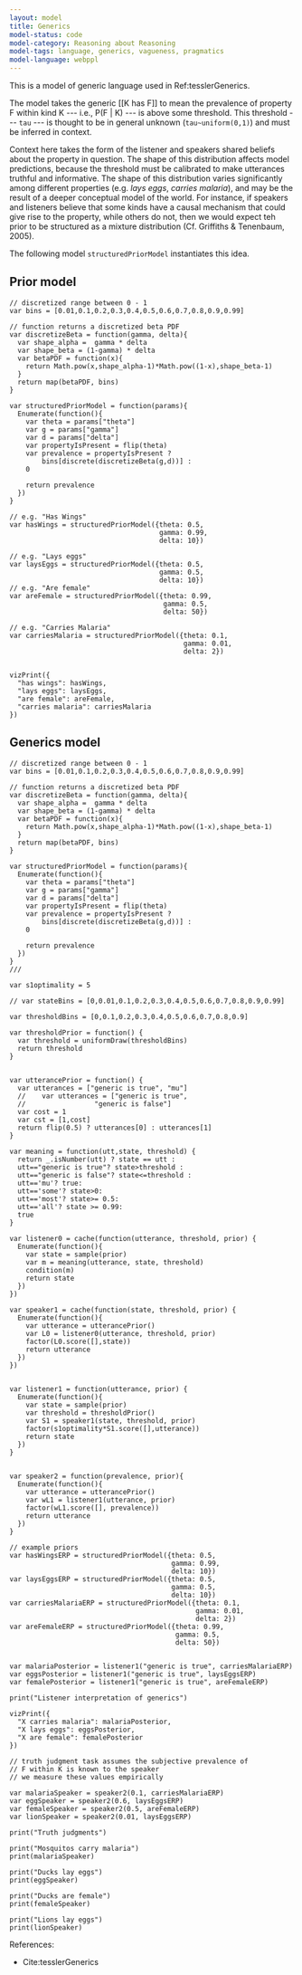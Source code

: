 ```yaml
---
layout: model
title: Generics
model-status: code
model-category: Reasoning about Reasoning
model-tags: language, generics, vagueness, pragmatics
model-language: webppl
---
```


<script src="http://web.stanford.edu/~erindb/webppl-viz/webppl.min.js"></script>  
<link rel="stylesheet" href="http://web.stanford.edu/~erindb/webppl-viz/viz.css">

This is a model of generic language used in Ref:tesslerGenerics.

The model takes the generic [[K has F]] to mean the prevalence of 
property F within kind K --- i.e., P(F | K) --- is above some threshold.
This threshold --- `tau` --- is thought to be in general unknown 
(`tau~uniform(0,1)`) and must be inferred in context. 

Context here takes the form of the listener and speakers shared beliefs
about the property in question. The shape of this distribution
affects model predictions, because the threshold must be calibrated to make utterances 
truthful and informative. The shape of this distribution varies significantly 
among different properties (e.g. *lays eggs*, *carries malaria*), and may 
be the result of a deeper conceptual model of the world. For instance,
if speakers and listeners believe that some kinds have a causal mechanism that
could give rise to the property, while others do not, then we would expect
teh prior to be structured as a mixture distribution 
(Cf. Griffiths & Tenenbaum, 2005). 

The following model `structuredPriorModel` instantiates this idea.

## Prior model

~~~~
// discretized range between 0 - 1
var bins = [0.01,0.1,0.2,0.3,0.4,0.5,0.6,0.7,0.8,0.9,0.99]

// function returns a discretized beta PDF
var discretizeBeta = function(gamma, delta){
  var shape_alpha =  gamma * delta
  var shape_beta = (1-gamma) * delta
  var betaPDF = function(x){
    return Math.pow(x,shape_alpha-1)*Math.pow((1-x),shape_beta-1)
  }
  return map(betaPDF, bins)
}

var structuredPriorModel = function(params){
  Enumerate(function(){
    var theta = params["theta"]
    var g = params["gamma"]
    var d = params["delta"]
    var propertyIsPresent = flip(theta)
    var prevalence = propertyIsPresent ? 
        bins[discrete(discretizeBeta(g,d))] : 
    0

    return prevalence
  })
}

// e.g. "Has Wings"
var hasWings = structuredPriorModel({theta: 0.5,
                                     gamma: 0.99,
                                     delta: 10})

// e.g. "Lays eggs"
var laysEggs = structuredPriorModel({theta: 0.5,
                                     gamma: 0.5,
                                     delta: 10})
// e.g. "Are female"
var areFemale = structuredPriorModel({theta: 0.99,
                                      gamma: 0.5,
                                      delta: 50})

// e.g. "Carries Malaria"
var carriesMalaria = structuredPriorModel({theta: 0.1,
                                           gamma: 0.01,
                                           delta: 2})


vizPrint({
  "has wings": hasWings,
  "lays eggs": laysEggs,
  "are female": areFemale,
  "carries malaria": carriesMalaria
})

~~~~

## Generics model

~~~~///fold:
// discretized range between 0 - 1
var bins = [0.01,0.1,0.2,0.3,0.4,0.5,0.6,0.7,0.8,0.9,0.99]

// function returns a discretized beta PDF
var discretizeBeta = function(gamma, delta){
  var shape_alpha =  gamma * delta
  var shape_beta = (1-gamma) * delta
  var betaPDF = function(x){
    return Math.pow(x,shape_alpha-1)*Math.pow((1-x),shape_beta-1)
  }
  return map(betaPDF, bins)
}

var structuredPriorModel = function(params){
  Enumerate(function(){
    var theta = params["theta"]
    var g = params["gamma"]
    var d = params["delta"]
    var propertyIsPresent = flip(theta)
    var prevalence = propertyIsPresent ? 
        bins[discrete(discretizeBeta(g,d))] : 
    0

    return prevalence
  })
}
///

var s1optimality = 5

// var stateBins = [0,0.01,0.1,0.2,0.3,0.4,0.5,0.6,0.7,0.8,0.9,0.99]

var thresholdBins = [0,0.1,0.2,0.3,0.4,0.5,0.6,0.7,0.8,0.9]

var thresholdPrior = function() {
  var threshold = uniformDraw(thresholdBins)
  return threshold
}


var utterancePrior = function() {
  var utterances = ["generic is true", "mu"]  
  //    var utterances = ["generic is true",
  //                 "generic is false"]
  var cost = 1      
  var cst = [1,cost]       
  return flip(0.5) ? utterances[0] : utterances[1]
}

var meaning = function(utt,state, threshold) {
  return _.isNumber(utt) ? state == utt :
  utt=="generic is true"? state>threshold :
  utt=="generic is false"? state<=threshold :
  utt=='mu'? true:
  utt=='some'? state>0:
  utt=='most'? state>= 0.5:
  utt=='all'? state >= 0.99:
  true
}

var listener0 = cache(function(utterance, threshold, prior) {
  Enumerate(function(){
    var state = sample(prior)
    var m = meaning(utterance, state, threshold)
    condition(m)
    return state
  })
})

var speaker1 = cache(function(state, threshold, prior) {
  Enumerate(function(){
    var utterance = utterancePrior()
    var L0 = listener0(utterance, threshold, prior)
    factor(L0.score([],state))
    return utterance
  })
})


var listener1 = function(utterance, prior) {
  Enumerate(function(){
    var state = sample(prior)
    var threshold = thresholdPrior()
    var S1 = speaker1(state, threshold, prior)
    factor(s1optimality*S1.score([],utterance))
    return state
  })
}


var speaker2 = function(prevalence, prior){
  Enumerate(function(){
    var utterance = utterancePrior()
    var wL1 = listener1(utterance, prior)
    factor(wL1.score([], prevalence))
    return utterance
  })
}

// example priors
var hasWingsERP = structuredPriorModel({theta: 0.5,
                                        gamma: 0.99,
                                        delta: 10})
var laysEggsERP = structuredPriorModel({theta: 0.5,
                                        gamma: 0.5,
                                        delta: 10})
var carriesMalariaERP = structuredPriorModel({theta: 0.1,
                                              gamma: 0.01,
                                              delta: 2})
var areFemaleERP = structuredPriorModel({theta: 0.99,
                                         gamma: 0.5,
                                         delta: 50})


var malariaPosterior = listener1("generic is true", carriesMalariaERP)
var eggsPosterior = listener1("generic is true", laysEggsERP)
var femalePosterior = listener1("generic is true", areFemaleERP)

print("Listener interpretation of generics")

vizPrint({
  "X carries malaria": malariaPosterior,
  "X lays eggs": eggsPosterior,
  "X are female": femalePosterior
})

// truth judgment task assumes the subjective prevalence of 
// F within K is known to the speaker
// we measure these values empirically

var malariaSpeaker = speaker2(0.1, carriesMalariaERP)
var eggSpeaker = speaker2(0.6, laysEggsERP)
var femaleSpeaker = speaker2(0.5, areFemaleERP)
var lionSpeaker = speaker2(0.01, laysEggsERP)

print("Truth judgments")

print("Mosquitos carry malaria")
print(malariaSpeaker)

print("Ducks lay eggs")
print(eggSpeaker)

print("Ducks are female")
print(femaleSpeaker)

print("Lions lay eggs")
print(lionSpeaker)
~~~~

References:

- Cite:tesslerGenerics
